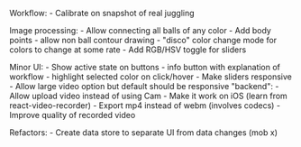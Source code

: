 Workflow: 
	- Calibrate on snapshot of real juggling

Image processing: 
	- Allow connecting all balls of any color
	- Add body points 
	- allow non ball contour drawing
	- "disco" color change mode for colors to change at some rate
	- Add RGB/HSV toggle for sliders

Minor UI:
	- Show active state on buttons
	- info button with explanation of workflow
	- highlight selected color on click/hover
	- Make sliders responsive 
	- Allow large video option but default should be responsive
"backend":
	- Allow upload video instead of using Cam
	- Make it work on iOS (learn from react-video-recorder)
	- Export mp4 instead of webm (involves codecs)
	- Improve quality of recorded video

Refactors:
	- Create data store to separate UI from data changes (mob x)

